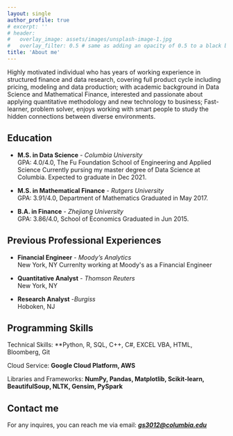```yaml
---
layout: single
author_profile: true
# excerpt: ''
# header:
#   overlay_image: assets/images/unsplash-image-1.jpg
#   overlay_filter: 0.5 # same as adding an opacity of 0.5 to a black background
title: 'About me'
---
```


Highly motivated individual who has years of working experience in structured finance and data research, covering full product cycle including pricing, modeling and data production; with academic background in Data Science and Mathematical Finance, interested and passionate about applying quantitative methodology and new technology to business; Fast-learner, problem solver, enjoys working with smart people to study the hidden connections between diverse environments.

## Education

- **M.S. in Data Science** - _Columbia University_<br>
  GPA: 4.0/4.0, The Fu Foundation School of Engineering and Applied Science
  Currently pursing my master degree of Data Science at Columbia. Expected to graduate in Dec 2021.

- **M.S. in Mathematical Finance** - _Rutgers University_<br>
  GPA: 3.91/4.0, Department of Mathematics
  Graduated in May 2017.

- **B.A. in Finance** - _Zhejiang University_<br>
  GPA: 3.86/4.0, School of Economics
  Graduated in Jun 2015.



## Previous Professional Experiences

- **Financial Engineer** - _Moody’s Analytics_<br> 
  New York, NY
  Currenlty working at Moody's as a Financial Engineer
  
  
- **Quantitative Analyst** - _Thomson Reuters_<br>
  New York, NY


- **Research Analyst** -_Burgiss_<br>
  Hoboken, NJ
  

## Programming Skills

Technical Skills: **Python, R, SQL, C++, C#, EXCEL VBA, HTML, Bloomberg, Git

Cloud Service: **Google Cloud Platform, AWS**

Libraries and Frameworks: **NumPy, Pandas, Matplotlib, Scikit-learn, BeautifulSoup, NLTK, Gensim, PySpark**



## Contact me

For any inquires, you can reach me via email: **_[gs3012@columbia.edu](mailto:gs3012@columbia.edu)_**
